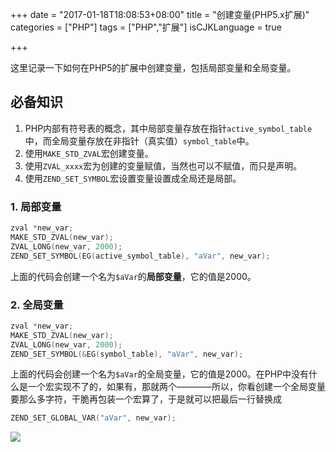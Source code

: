 +++
date = "2017-01-18T18:08:53+08:00"
title = "创建变量(PHP5.x扩展)"
categories = ["PHP"]
tags = ["PHP","扩展"]
isCJKLanguage = true

+++

这里记录一下如何在PHP5的扩展中创建变量，包括局部变量和全局变量。

## 必备知识

1. PHP内部有符号表的概念，其中局部变量存放在指针`active_symbol_table`中，而全局变量存放在非指针（真实值）`symbol_table`中。
2. 使用`MAKE_STD_ZVAL`宏创建变量。
3. 使用`ZVAL_xxxx`宏为创建的变量赋值，当然也可以不赋值，而只是声明。
4. 使用`ZEND_SET_SYMBOL`宏设置变量设置成全局还是局部。

### 1. 局部变量

```c
zval *new_var;
MAKE_STD_ZVAL(new_var);
ZVAL_LONG(new_var, 2000);
ZEND_SET_SYMBOL(EG(active_symbol_table), "aVar", new_var);
```

上面的代码会创建一个名为`$aVar`的**局部变量**，它的值是2000。



### 2. 全局变量

```c
zval *new_var;
MAKE_STD_ZVAL(new_var);
ZVAL_LONG(new_var, 2000);
ZEND_SET_SYMBOL(&EG(symbol_table), "aVar", new_var);
```

上面的代码会创建一个名为`$aVar`的全局变量，它的值是2000。在PHP中没有什么是一个宏实现不了的，如果有，那就两个————所以，你看创建一个全局变量要那么多字符，干脆再包装一个宏算了，于是就可以把最后一行替换成

```c
ZEND_SET_GLOBAL_VAR("aVar", new_var);
```

![](https://ww3.sinaimg.cn/large/006tNbRwly1fbuyfmvy90j30z403q0tk.jpg)